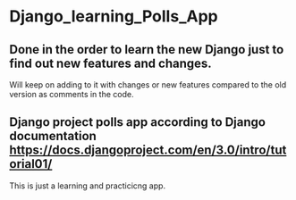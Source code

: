 # Django_learning_Polls_App

## Done in the order to learn the new Django just to find out new features and changes.
Will keep on adding to it with changes or new features compared to the old version as comments in the code.

## Django project polls app according to Django documentation https://docs.djangoproject.com/en/3.0/intro/tutorial01/
This is just a learning and practicicng app.


